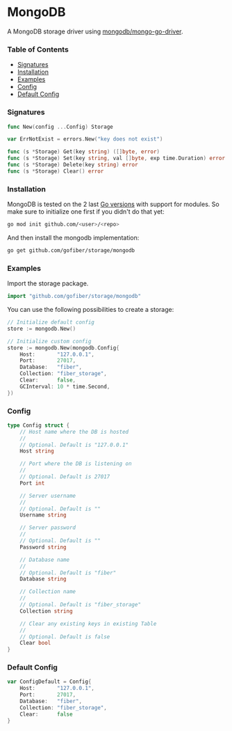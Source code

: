 # MongoDB

A MongoDB storage driver using [mongodb/mongo-go-driver](https://github.com/mongodb/mongo-go-driver).

### Table of Contents
- [Signatures](#signatures)
- [Installation](#installation)
- [Examples](#examples)
- [Config](#config)
- [Default Config](#default-config)

### Signatures
```go
func New(config ...Config) Storage

var ErrNotExist = errors.New("key does not exist")

func (s *Storage) Get(key string) ([]byte, error)
func (s *Storage) Set(key string, val []byte, exp time.Duration) error
func (s *Storage) Delete(key string) error
func (s *Storage) Clear() error
```
### Installation
MongoDB is tested on the 2 last [Go versions](https://golang.org/dl/) with support for modules. So make sure to initialize one first if you didn't do that yet:
```bash
go mod init github.com/<user>/<repo>
```
And then install the mongodb implementation:
```bash
go get github.com/gofiber/storage/mongodb
```

### Examples
Import the storage package.
```go
import "github.com/gofiber/storage/mongodb"
```

You can use the following possibilities to create a storage:
```go
// Initialize default config
store := mongodb.New()

// Initialize custom config
store := mongodb.New(mongodb.Config{
	Host:       "127.0.0.1",
	Port:       27017,
	Database:   "fiber",
	Collection: "fiber_storage",
	Clear:      false,
	GCInterval: 10 * time.Second,
})
```

### Config
```go
type Config struct {
	// Host name where the DB is hosted
	//
	// Optional. Default is "127.0.0.1"
	Host string

	// Port where the DB is listening on
	//
	// Optional. Default is 27017
	Port int

	// Server username
	//
	// Optional. Default is ""
	Username string

	// Server password
	//
	// Optional. Default is ""
	Password string

	// Database name
	//
	// Optional. Default is "fiber"
	Database string

	// Collection name
	//
	// Optional. Default is "fiber_storage"
	Collection string

	// Clear any existing keys in existing Table
	//
	// Optional. Default is false
	Clear bool
}
```

### Default Config
```go
var ConfigDefault = Config{
	Host:       "127.0.0.1",
	Port:       27017,
	Database:   "fiber",
	Collection: "fiber_storage",
	Clear:      false
}
```
